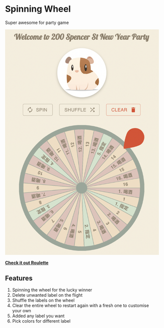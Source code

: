 # Spinning Wheel

Super awesome for party game

![spinning wheel](/img/demo.png)

[**Check it out Roulette**](https://jackytsheng.github.io/angel-xjc-party/)

## Features

1. Spinning the wheel for the lucky winner
2. Delete unwanted label on the flight
3. Shuffle the labels on the wheel
4. Clear the entire wheel to restart again with a fresh one to customise your own
5. Added any label you want
6. Pick colors for different label

